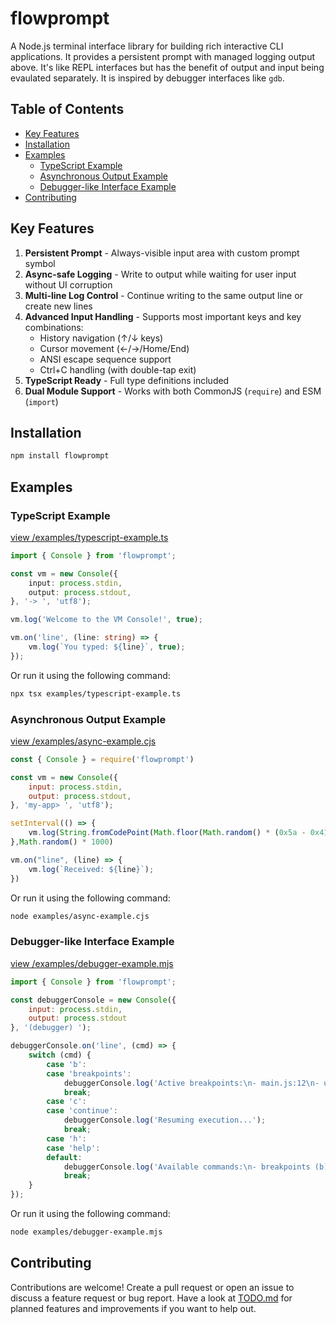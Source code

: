 # flowprompt

A Node.js terminal interface library for building rich interactive CLI applications. It provides a persistent prompt with managed logging output above. It's like REPL interfaces but has the benefit of output and input being evaulated separately. It is inspired by debugger interfaces like `gdb`.

## Table of Contents

- [Key Features](#key-features)
- [Installation](#installation)
- [Examples](#examples)
  - [TypeScript Example](#typescript-example)
  - [Asynchronous Output Example](#asynchronous-output-example)
  - [Debugger-like Interface Example](#debugger-like-interface-example)
- [Contributing](#contributing)

## Key Features
1. **Persistent Prompt** - Always-visible input area with custom prompt symbol
1. **Async-safe Logging** - Write to output while waiting for user input without UI corruption
1. **Multi-line Log Control** - Continue writing to the same output line or create new lines
1. **Advanced Input Handling** - Supports most important keys and key combinations:
   - History navigation (↑/↓ keys)
   - Cursor movement (←/→/Home/End)
   - ANSI escape sequence support
   - Ctrl+C handling (with double-tap exit)
1. **TypeScript Ready** - Full type definitions included
1. **Dual Module Support** - Works with both CommonJS (`require`) and ESM (`import`)

## Installation

```sh
npm install flowprompt
```

## Examples

### TypeScript Example

[view /examples/typescript-example.ts](examples/typescript-example.ts)

```typescript
import { Console } from 'flowprompt';

const vm = new Console({
    input: process.stdin,
    output: process.stdout,
}, '-> ', 'utf8');

vm.log('Welcome to the VM Console!', true);

vm.on('line', (line: string) => {
    vm.log(`You typed: ${line}`, true);
});
```

Or run it using the following command:

```sh
npx tsx examples/typescript-example.ts
```

### Asynchronous Output Example

[view /examples/async-example.cjs](examples/async-example.cjs)

```javascript
const { Console } = require('flowprompt')

const vm = new Console({
    input: process.stdin,
    output: process.stdout,
}, 'my-app> ', 'utf8');

setInterval(() => {
    vm.log(String.fromCodePoint(Math.floor(Math.random() * (0x5a - 0x41) + 0x41)), false);
},Math.random() * 1000)

vm.on("line", (line) => {
    vm.log(`Received: ${line}`);
})
```

Or run it using the following command:

```sh
node examples/async-example.cjs
```

### Debugger-like Interface Example

[view /examples/debugger-example.mjs](examples/debugger-example.mjs)

```javascript
import { Console } from 'flowprompt';

const debuggerConsole = new Console({
    input: process.stdin,
    output: process.stdout
}, '(debugger) ');

debuggerConsole.on('line', (cmd) => {
    switch (cmd) {
        case 'b':
        case 'breakpoints':
            debuggerConsole.log('Active breakpoints:\n- main.js:12\n- utils.js:45');
            break;
        case 'c':
        case 'continue':
            debuggerConsole.log('Resuming execution...');
            break;
        case 'h':
        case 'help':
        default:
            debuggerConsole.log('Available commands:\n- breakpoints (b)\n- continue (c)\n- help (h)');
            break;
    }
});
```

Or run it using the following command:

```sh
node examples/debugger-example.mjs
```

## Contributing

Contributions are welcome! Create a pull request or open an issue to discuss a feature request or bug report. Have a look at [TODO.md](TODO.md) for planned features and improvements if you want to help out.
